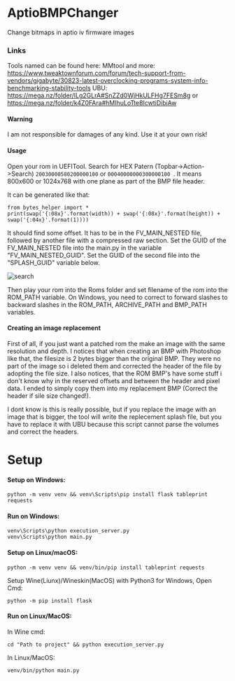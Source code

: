 # AptioBMPChanger
Change bitmaps in aptio iv firmware images

### Links
Tools named can be found here:
MMtool and more: https://www.tweaktownforum.com/forum/tech-support-from-vendors/gigabyte/30823-latest-overclocking-programs-system-info-benchmarking-stability-tools
UBU: https://mega.nz/folder/lLg2GLrA#SnZZd0WjHkULFHg7FESm8g
or https://mega.nz/folder/k4Z0FAra#hMIhuLoTte8IcwtiDibiAw

#### Warning
I am not responsible for damages of any kind. Use it at your own risk!

#### Usage
Open your rom in UEFITool. Search for HEX Patern (Topbar->Action->Search) ```20030000580200000100``` or ```00040000000300000100 ```. It means 800x600 or 1024x768 with one plane as part of the BMP file header.

It can be generated like that:
```
from bytes_helper import *
print(swap('{:08x}'.format(width)) + swap('{:08x}'.format(height)) + swap('{:04x}'.format(1))))
```

It should find some offset. It has to be in the FV_MAIN_NESTED file, followed by another file with a compressed raw section. Set the GUID of the FV_MAIN_NESTED file into the main.py in the variable "FV_MAIN_NESTED_GUID". Set the GUID of the second file into the "SPLASH_GUID" variable below. 

![search](https://user-images.githubusercontent.com/44642574/115959410-69e8ff00-a50c-11eb-95f6-a24f0d0e2414.PNG)

Then play your rom into the Roms folder and set filename of the rom into the ROM_PATH variable. On Windows, you need to correct to forward slashes to backward slashes in the ROM_PATH, ARCHIVE_PATH and BMP_PATH variables.

#### Creating an image replacement
First of all, if you just want a patched rom the make an image with the same resolution and depth. I notices that when creating an BMP with Photoshop like that, the filesize is 2 bytes bigger than the original BMP. They were no part of the image so i deleted them and corrected the header of the file by adopting the file size. I also notices, that the ROM BMP's have some stuff i don't know why in the reserved offsets and between the header and pixel data. I ended to simply copy them into my replacement BMP (Correct the header if sile size changed!).

I dont know is this is really possible, but if you replace the image with an image that is bigger, the tool will write the replecement splash file, but you have to replace it with UBU because this script cannot parse the volumes and correct the headers.

# Setup
#### Setup on Windows:
```
python -m venv venv && venv\Scripts\pip install flask tableprint requests
```

#### Run on Windows:
```
venv\Scripts\python execution_server.py
venv\Scripts\python main.py
```

#### Setup on Linux/macOS:
```
python -m venv venv && venv/bin/pip install tableprint requests
```
Setup Wine(Liunx)/Wineskin(MacOS) with Python3 for Windows, Open Cmd:
```
python -m pip install flask
```

#### Run on Linux/MacOS:
In Wine cmd:
```
cd "Path to project" && python execution_server.py
```
In Linux/MacOS:
```
venv/bin/python main.py
```

